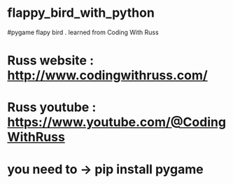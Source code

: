 # flappy_bird_with_python
#pygame flapy bird . learned from Coding With Russ 
# Russ website : http://www.codingwithruss.com/ 
# Russ youtube : https://www.youtube.com/@CodingWithRuss
# you need to ->  pip install pygame
